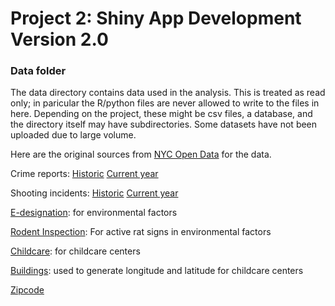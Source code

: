 # Project 2: Shiny App Development Version 2.0

### Data folder

The data directory contains data used in the analysis. This is treated as read only; in paricular the R/python files are never allowed to write to the files in here. Depending on the project, these might be csv files, a database, and the directory itself may have subdirectories. Some datasets have not been uploaded due to large volume.

Here are the original sources from [NYC Open Data](https://opendata.cityofnewyork.us/) for the data.



Crime reports:
[Historic](https://data.cityofnewyork.us/Public-Safety/NYPD-Complaint-Data-Historic/qgea-i56i)
[Current year](https://data.cityofnewyork.us/Public-Safety/NYPD-Complaint-Data-Current-Year-To-Date-/5uac-w243)

Shooting incidents:
[Historic](https://data.cityofnewyork.us/Public-Safety/NYPD-Shooting-Incident-Data-Historic-/833y-fsy8)
[Current year](https://data.cityofnewyork.us/Public-Safety/NYPD-Shooting-Incident-Data-Year-To-Date-/5ucz-vwe8)

[E-designation](https://data.cityofnewyork.us/Environment/E-Designations-CSV-file/hxm3-23vy): for environmental factors

[Rodent Inspection](https://data.cityofnewyork.us/Health/Rodent-Inspection/p937-wjvj): For active rat signs in environmental factors

[Childcare](https://data.cityofnewyork.us/Health/DOHMH-Childcare-Center-Inspections/dsg6-ifza): for childcare centers

[Buildings](https://data.cityofnewyork.us/Housing-Development/Housing-New-York-Units-by-Building/hg8x-zxpr): used to generate longitude and latitude for childcare centers

[Zipcode](https://data.cityofnewyork.us/Business/Zip-Code-Boundaries/i8iw-xf4u)
